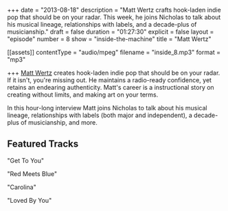 +++
date = "2013-08-18"
description = "Matt Wertz crafts hook-laden indie pop that should be on your radar. This week, he joins Nicholas to talk about his musical lineage, relationships with labels, and a decade-plus of musicianship."
draft = false
duration = "01:27:30"
explicit = false
layout = "episode"
number = 8
show = "inside-the-machine"
title = "Matt Wertz"

[[assets]]
  contentType = "audio/mpeg"
  filename = "inside_8.mp3"
  format = "mp3"

+++
[Matt Wertz](http://mattwertz.com) creates hook-laden indie pop that should be on your radar. If it isn't, you're missing out. He maintains a radio-ready confidence, yet retains an endearing authenticity. Matt's career is a instructional story on creating without limits, and making art on your terms.

In this hour-long interview Matt joins Nicholas to talk about his musical lineage, relationships with labels (both major and independent), a decade-plus of musicianship, and more.

## Featured Tracks

"Get To You"

"Red Meets Blue"

"Carolina"

"Loved By You"



